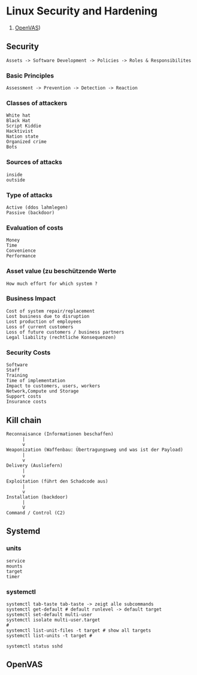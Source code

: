# Linux Security and Hardening 

  1. [OpenVAS](openvas.md)) 



## Security 

```
Assets -> Software Development -> Policies -> Roles & Responsibilites 
```

### Basic Principles 

```
Assessment -> Prevention -> Detection -> Reaction 
```

### Classes of attackers 

```
White hat
Black Hat
Script Kiddie 
Hacktivist 
Nation state 
Organized crime
Bots 
```

### Sources of attacks 

```
inside 
outside
```

### Type of attacks 

```
Active (ddos lahmlegen) 
Passive (backdoor) 
```

### Evaluation of costs 

```
Money
Time 
Convenience 
Performance 
```

### Asset value (zu beschützende Werte ### 

```
How much effort for which system ?
```

### Business Impact 
```
Cost of system repair/replacement
Lost business due to disruption 
Lost production of employees 
Loss of current customers 
Loss of future customers / business partners 
Legal liability (rechtliche Konsequenzen) 
```

### Security Costs 
```
Software 
Staff 
Training 
Time of implementation 
Impact to customers, users, workers 
Network,Compute und Storage
Support costs
Insurance costs 
````

## Kill chain 

```
Reconnaisance (Informationen beschaffen)
      |
      v
Weaponization (Waffenbau: Übertragungsweg und was ist der Payload)
      |
      v
Delivery (Ausliefern) 
      |
      v 
Exploitation (führt den Schadcode aus) 
      |
      v
Installation (backdoor) 
      |
      V
Command / Control (C2) 
```

## Systemd 

### units 

```
service 
mounts
target
timer 
```

### systemctl 

```
systemctl tab-taste tab-taste -> zeigt alle subcommands 
systemctl get-default # default runlevel -> default target 
systemctl set-default multi-user  
systemctl isolate multi-user.target 
# 
systemctl list-unit-files -t target # show all targets 
systemctl list-units -t target # 

systemctl status sshd 

```

## OpenVAS 
